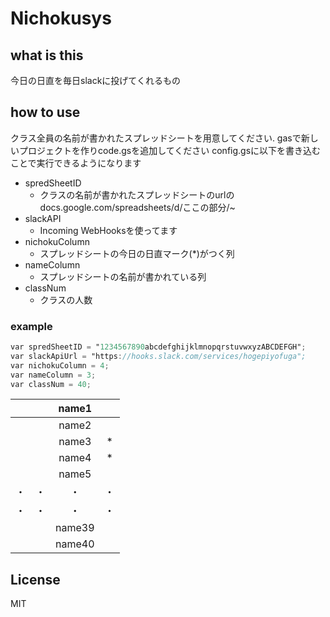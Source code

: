 # Nichokusys

##  what is this
今日の日直を毎日slackに投げてくれるもの

## how to use

クラス全員の名前が書かれたスプレッドシートを用意してください.
gasで新しいプロジェクトを作りcode.gsを追加してください
config.gsに以下を書き込むことで実行できるようになります

* spredSheetID
  * クラスの名前が書かれたスプレッドシートのurlの　docs.google.com/spreadsheets/d/ここの部分/~
* slackAPI
  * Incoming WebHooksを使ってます
* nichokuColumn 
  * スプレッドシートの今日の日直マーク(*)がつく列
* nameColumn 
  * スプレッドシートの名前が書かれている列
* classNum 
  * クラスの人数

### example

```config.gs
var spredSheetID = "1234567890abcdefghijklmnopqrstuvwxyzABCDEFGH";
var slackApiUrl = "https://hooks.slack.com/services/hogepiyofuga";
var nichokuColumn = 4;
var nameColumn = 3;
var classNum = 40; 
```


| | |name1| |
|:-----------|------------:|:------------:|:------------:|
| | |name2 | |
| | |name3 |* |
| | |name4 | *|
| | |name5 | |
| ・|・ |・ |・ |
| ・|・ |・ |・ |
| | |name39 | |
| | |name40 | |


## License
MIT

